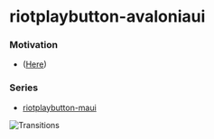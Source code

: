 ﻿# riotplaybutton-avaloniaui

### Motivation 
- ([Here](https://github.com/vickyqu115/lol-playbutton))
### Series
- [riotplaybutton-maui](https://github.com/lukewire129/riotplaybutton-maui.git)

![Transitions](https://github.com/lukewire129/riotplaybutton-avaloniaui/assets/54387261/3da27421-ba3a-48e1-9eb8-415ac398b9e7)
